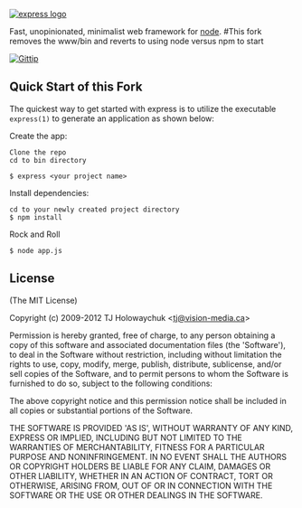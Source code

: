 [![express logo](https://i.cloudup.com/zfY6lL7eFa-3000x3000.png)](http://expressjs.com/)

  Fast, unopinionated, minimalist web framework for [node](http://nodejs.org).
  #This fork removes the www/bin and reverts to using node versus npm to start

  [![Gittip](http://img.shields.io/gittip/visionmedia.png)](https://www.gittip.com/visionmedia/)

## Quick Start of this Fork

 The quickest way to get started with express is to utilize the executable `express(1)` to generate an application as shown below:

 Create the app:

    Clone the repo
    cd to bin directory

    $ express <your project name>

 Install dependencies:

    cd to your newly created project directory
    $ npm install

 Rock and Roll

    $ node app.js 

## License

(The MIT License)

Copyright (c) 2009-2012 TJ Holowaychuk &lt;tj@vision-media.ca&gt;

Permission is hereby granted, free of charge, to any person obtaining
a copy of this software and associated documentation files (the
'Software'), to deal in the Software without restriction, including
without limitation the rights to use, copy, modify, merge, publish,
distribute, sublicense, and/or sell copies of the Software, and to
permit persons to whom the Software is furnished to do so, subject to
the following conditions:

The above copyright notice and this permission notice shall be
included in all copies or substantial portions of the Software.

THE SOFTWARE IS PROVIDED 'AS IS', WITHOUT WARRANTY OF ANY KIND,
EXPRESS OR IMPLIED, INCLUDING BUT NOT LIMITED TO THE WARRANTIES OF
MERCHANTABILITY, FITNESS FOR A PARTICULAR PURPOSE AND NONINFRINGEMENT.
IN NO EVENT SHALL THE AUTHORS OR COPYRIGHT HOLDERS BE LIABLE FOR ANY
CLAIM, DAMAGES OR OTHER LIABILITY, WHETHER IN AN ACTION OF CONTRACT,
TORT OR OTHERWISE, ARISING FROM, OUT OF OR IN CONNECTION WITH THE
SOFTWARE OR THE USE OR OTHER DEALINGS IN THE SOFTWARE.
